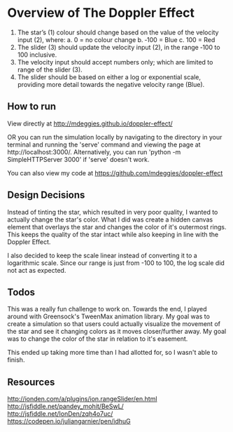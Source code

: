 # Overview of The Doppler Effect

1. The star’s (1) colour should change based on the value of the velocity input (2), where:
    a. 0 = no colour change
    b. ‐100 = Blue
    c. 100 = Red
2. The slider (3) should update the velocity input (2), in the range ‐100 to 100 inclusive.
3. The velocity input should accept numbers only; which are limited to range of the slider (3).
4. The slider should be based on either a log or exponential scale, providing more detail towards the negative velocity range (Blue).

## How to run

View directly at http://mdeggies.github.io/doppler-effect/

OR you can run the simulation locally by navigating to the directory in your terminal and running the 'serve' command and viewing the page at http://localhost:3000/. Alternatively, you can run 'python -m SimpleHTTPServer 3000' if 'serve' doesn't work.

You can also view my code at https://github.com/mdeggies/doppler-effect

## Design Decisions

Instead of tinting the star, which resulted in very poor quality, I wanted to actually change the star's color. What I did was create a hidden canvas element that overlays the star and changes the color of it's outermost rings. This keeps the quality of the star intact while also keeping in line with the Doppler Effect.

I also decided to keep the scale linear instead of converting it to a logarithmic scale. Since our range is just from -100 to 100, the log scale did not act as expected.

## Todos

This was a really fun challenge to work on. Towards the end, I played around with Greensock's TweenMax animation library. My goal was to create a simulation so that users could actually visualize the movement of the star and see it changing colors as it moves closer/further away. My goal was to change the color of the star in relation to it's easement.

This ended up taking more time than I had allotted for, so I wasn't able to finish.

## Resources

http://ionden.com/a/plugins/ion.rangeSlider/en.html
http://jsfiddle.net/pandey_mohit/BeSwL/
http://jsfiddle.net/IonDen/zqh4o7uc/
https://codepen.io/juliangarnier/pen/idhuG
